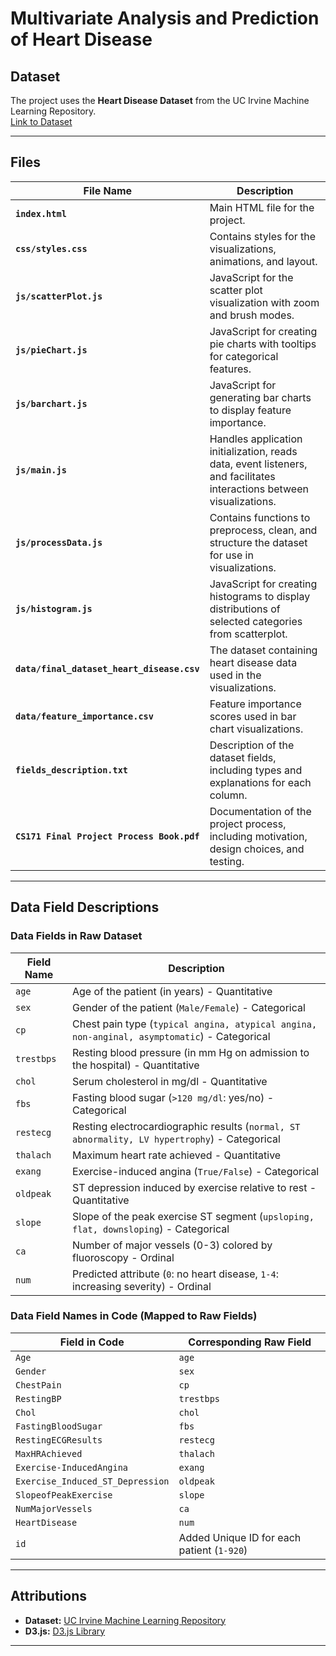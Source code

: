 
# **Multivariate Analysis and Prediction of Heart Disease**

## **Dataset**
The project uses the **Heart Disease Dataset** from the UC Irvine Machine Learning Repository.  
[Link to Dataset](https://archive.ics.uci.edu/datasets)

---

## **Files**
| File Name                                                  | Description                                                                                          |
|------------------------------------------------------------|------------------------------------------------------------------------------------------------------|
| **`index.html`**                                           | Main HTML file for the project.                                                                     |
| **`css/styles.css`**                                       | Contains styles for the visualizations, animations, and layout.                                     |
| **`js/scatterPlot.js`**                                    | JavaScript for the scatter plot visualization with zoom and brush modes.                            |
| **`js/pieChart.js`**                                       | JavaScript for creating pie charts with tooltips for categorical features.                          |
| **`js/barchart.js`**                                       | JavaScript for generating bar charts to display feature importance.                                 |
| **`js/main.js`**                                           | Handles application initialization, reads data, event listeners, and facilitates interactions between visualizations. |
| **`js/processData.js`**                                    | Contains functions to preprocess, clean, and structure the dataset for use in visualizations.       |
| **`js/histogram.js`**                                      | JavaScript for creating histograms to display distributions of selected categories from scatterplot. |
| **`data/final_dataset_heart_disease.csv`**                 | The dataset containing heart disease data used in the visualizations.                               |
| **`data/feature_importance.csv`**                          | Feature importance scores used in bar chart visualizations.                                         |
| **`fields_description.txt`**                              | Description of the dataset fields, including types and explanations for each column.                |
| **`CS171 Final Project Process Book.pdf`**                | Documentation of the project process, including motivation, design choices, and testing.            |

---

## **Data Field Descriptions**

### **Data Fields in Raw Dataset**
| Field Name             | Description                                                                                   |
|------------------------|-----------------------------------------------------------------------------------------------|
| `age`                 | Age of the patient (in years) - Quantitative                                                  |
| `sex`                 | Gender of the patient (`Male/Female`) - Categorical                                           |
| `cp`                  | Chest pain type (`typical angina, atypical angina, non-anginal, asymptomatic`) - Categorical   |
| `trestbps`            | Resting blood pressure (in mm Hg on admission to the hospital) - Quantitative                 |
| `chol`                | Serum cholesterol in mg/dl - Quantitative                                                     |
| `fbs`                 | Fasting blood sugar (`>120 mg/dl`: yes/no) - Categorical                                      |
| `restecg`             | Resting electrocardiographic results (`normal, ST abnormality, LV hypertrophy`) - Categorical |
| `thalach`             | Maximum heart rate achieved - Quantitative                                                   |
| `exang`               | Exercise-induced angina (`True/False`) - Categorical                                          |
| `oldpeak`             | ST depression induced by exercise relative to rest - Quantitative                             |
| `slope`               | Slope of the peak exercise ST segment (`upsloping, flat, downsloping`) - Categorical          |
| `ca`                  | Number of major vessels (0-3) colored by fluoroscopy - Ordinal                                |
| `num`                 | Predicted attribute (`0`: no heart disease, `1-4`: increasing severity) - Ordinal             |

### **Data Field Names in Code (Mapped to Raw Fields)**
| Field in Code                   | Corresponding Raw Field                    |
|---------------------------------|--------------------------------------------|
| `Age`                           | `age`                                      |
| `Gender`                        | `sex`                                      |
| `ChestPain`                     | `cp`                                       |
| `RestingBP`                     | `trestbps`                                 |
| `Chol`                          | `chol`                                     |
| `FastingBloodSugar`             | `fbs`                                      |
| `RestingECGResults`             | `restecg`                                  |
| `MaxHRAchieved`                 | `thalach`                                  |
| `Exercise-InducedAngina`        | `exang`                                    |
| `Exercise_Induced_ST_Depression`| `oldpeak`                                  |
| `SlopeofPeakExercise`           | `slope`                                    |
| `NumMajorVessels`               | `ca`                                       |
| `HeartDisease`                  | `num`                                      |
| `id`                            | Added Unique ID for each patient (`1-920`) |

---

## **Attributions**
- **Dataset:** [UC Irvine Machine Learning Repository](https://archive.ics.uci.edu/dataset/45/heart+disease)
- **D3.js:** [D3.js Library](https://d3js.org/)

---